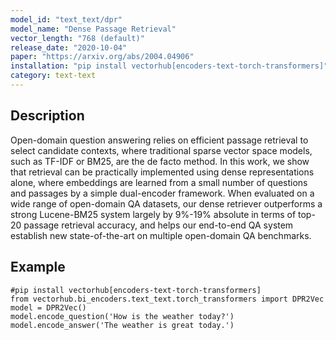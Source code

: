 ```yaml
---
model_id: "text_text/dpr"
model_name: "Dense Passage Retrieval"
vector_length: "768 (default)"
release_date: "2020-10-04"
paper: "https://arxiv.org/abs/2004.04906"
installation: "pip install vectorhub[encoders-text-torch-transformers]"
category: text-text
---
```


## Description

Open-domain question answering relies on efficient passage retrieval to select candidate contexts, where traditional sparse vector space models, such as TF-IDF or BM25, are the de facto method. In this work, we show that retrieval can be practically implemented using dense representations alone, where embeddings are learned from a small number of questions and passages by a simple dual-encoder framework. When evaluated on a wide range of open-domain QA datasets, our dense retriever outperforms a strong Lucene-BM25 system largely by 9%-19% absolute in terms of top-20 passage retrieval accuracy, and helps our end-to-end QA system establish new state-of-the-art on multiple open-domain QA benchmarks.

## Example

```
#pip install vectorhub[encoders-text-torch-transformers]
from vectorhub.bi_encoders.text_text.torch_transformers import DPR2Vec
model = DPR2Vec()
model.encode_question('How is the weather today?')
model.encode_answer('The weather is great today.')
```
